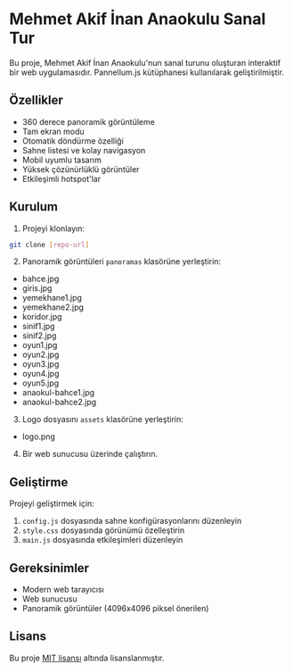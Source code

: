 # Mehmet Akif İnan Anaokulu Sanal Tur

Bu proje, Mehmet Akif İnan Anaokulu'nun sanal turunu oluşturan interaktif bir web uygulamasıdır. Pannellum.js kütüphanesi kullanılarak geliştirilmiştir.

## Özellikler

- 360 derece panoramik görüntüleme
- Tam ekran modu
- Otomatik döndürme özelliği
- Sahne listesi ve kolay navigasyon
- Mobil uyumlu tasarım
- Yüksek çözünürlüklü görüntüler
- Etkileşimli hotspot'lar

## Kurulum

1. Projeyi klonlayın:
```bash
git clone [repo-url]
```

2. Panoramik görüntüleri `panoramas` klasörüne yerleştirin:
- bahce.jpg
- giris.jpg
- yemekhane1.jpg
- yemekhane2.jpg
- koridor.jpg
- sinif1.jpg
- sinif2.jpg
- oyun1.jpg
- oyun2.jpg
- oyun3.jpg
- oyun4.jpg
- oyun5.jpg
- anaokul-bahce1.jpg
- anaokul-bahce2.jpg

3. Logo dosyasını `assets` klasörüne yerleştirin:
- logo.png

4. Bir web sunucusu üzerinde çalıştırın.

## Geliştirme

Projeyi geliştirmek için:

1. `config.js` dosyasında sahne konfigürasyonlarını düzenleyin
2. `style.css` dosyasında görünümü özelleştirin
3. `main.js` dosyasında etkileşimleri düzenleyin

## Gereksinimler

- Modern web tarayıcısı
- Web sunucusu
- Panoramik görüntüler (4096x4096 piksel önerilen)

## Lisans

Bu proje [MIT lisansı](LICENSE) altında lisanslanmıştır.
